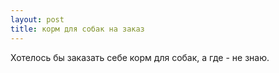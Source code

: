 ```yaml
---
layout: post 
title: корм для собак на заказ 
--- 
```

Хотелось бы заказать себе корм для собак, а где - не знаю.